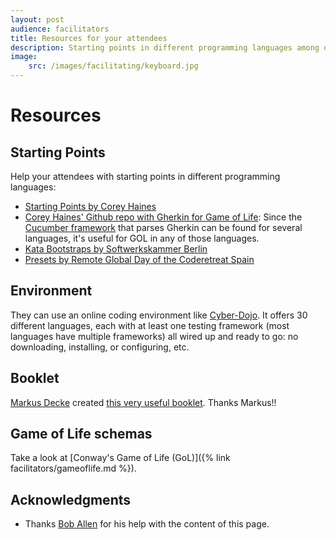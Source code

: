 ```yaml
---
layout: post
audience: facilitators
title: Resources for your attendees
description: Starting points in different programming languages among others
image:
    src: /images/facilitating/keyboard.jpg
---
```

<h1 class="display-1">Resources</h1>

## Starting Points

Help your attendees with starting points in different programming languages:

* [Starting Points by Corey Haines](https://github.com/coreyhaines/coderetreat/tree/master/starting_points)
* [Corey Haines' Github repo with Gherkin for Game of Life](https://github.com/coreyhaines/practice_game_of_life): Since the [Cucumber framework](https://docs.cucumber.io/installation/) that parses Gherkin can be found for several languages, it's useful for GOL in any of those languages.
* [Kata Bootstraps by Softwerkskammer Berlin](https://github.com/swkBerlin/kata-bootstraps)
* [Presets by Remote Global Day of the Coderetreat Spain](https://github.com/remote-code-retreat/code-retreat-2019/tree/master/presets)

## Environment

They can use an online coding environment like [Cyber-Dojo](http://www.cyber-dojo.org/). It offers 30 different languages, each with at least one testing framework (most languages have multiple frameworks) all wired up and ready to go: no downloading, installing, or configuring, etc. 

## Booklet

[Markus Decke](https://twitter.com/mrksdck) created [this very useful booklet](https://github.com/mrksdck/coderetreat-pocketmod). Thanks Markus!!

## Game of Life schemas

Take a look at [Conway's Game of Life (GoL)]({% link facilitators/gameoflife.md %}).

## Acknowledgments

* Thanks [Bob Allen](https://twitter.com/CuriousAgilist) for his help with the content of this page.
